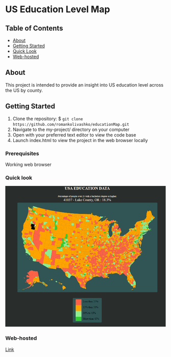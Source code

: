 # US Education Level Map

## Table of Contents
+ [About](#about)
+ [Getting Started](#getting_started)
+ [Quick Look](#quick_look)
+ [Web-hosted](#hosted)

## About <a name = "about"></a>
This project is intended to provide an insight into US education level across the US by county.

## Getting Started <a name = "getting_started"></a>
1. Clone the repository: $ `git clone https://github.com/romankolivashko/educationMap.git`
2. Navigate to the my-project/ directory on your computer
3. Open with your preferred text editor to view the code base
4. Launch index.html to view the project in the web browser locally

### Prerequisites

Working web browser

### Quick look <a name = "quick_look"></a>
![](educationMap.gif)

### Web-hosted <a name = "hosted"></a>
[Link](https://zealous-jones-c5db9a.netlify.app/)
